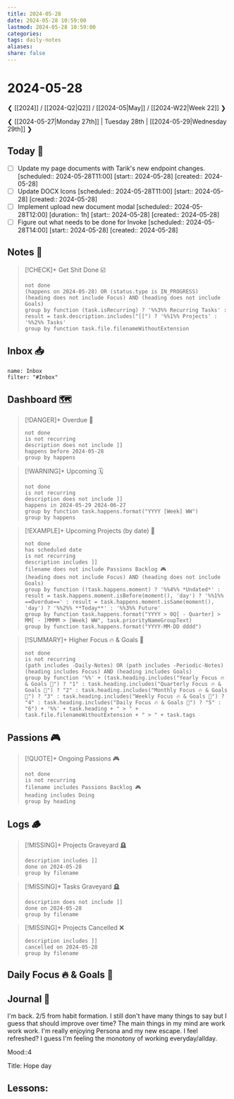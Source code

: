 ```yaml
---
title: 2024-05-28
date: 2024-05-28 10:59:00
lastmod: 2024-05-28 10:59:00
categories:
tags: daily-notes
aliases:
share: false
---
```


# 2024-05-28

❮ [[2024]] / [[2024-Q2|Q2]] / [[2024-05|May]] / [[2024-W22|Week 22]] ❯

❮ [[2024-05-27|Monday 27th]] | Tuesday 28th | [[2024-05-29|Wednesday 29th]] ❯

## Today 🔆
- [ ] Update my page documents with Tarik's new endpoint changes.   [scheduled:: 2024-05-28T11:00]  [start:: 2024-05-28]  [created:: 2024-05-28]
- [ ] Update DOCX Icons   [scheduled:: 2024-05-28T11:00]  [start:: 2024-05-28]  [created:: 2024-05-28]
- [ ] Implement upload new document modal   [scheduled:: 2024-05-28T12:00]  [duration:: 1h]  [start:: 2024-05-28]  [created:: 2024-05-28]
- [ ] Figure out what needs to be done for Invoke   [scheduled:: 2024-05-28T14:00]  [start:: 2024-05-28]  [created:: 2024-05-28]
## Notes 📝

> [!CHECK]+ Get Shit Done ☑️
>
> ```tasks
> not done
> (happens on 2024-05-28) OR (status.type is IN_PROGRESS)
> (heading does not include Focus) AND (heading does not include Goals)
> group by function (task.isRecurring) ? '%%3%% Recurring Tasks' : result = task.description.includes("[[") ? '%%1%% Projects' : '%%2%% Tasks'
> group by function task.file.filenameWithoutExtension
> ```
## Inbox 📥

```todoist
name: Inbox
filter: "#Inbox"
```

## Dashboard 🗺️

> [!DANGER]+ Overdue 📆
>
> ```tasks
> not done
> is not recurring
> description does not include ]]
> happens before 2024-05-28
> group by happens
> ```

> [!WARNING]+ Upcoming 🗓️
>
> ```tasks
> not done
> is not recurring
> description does not include ]]
> happens in 2024-05-29 2024-06-27
> group by function task.happens.format("YYYY [Week] WW")
> group by happens
> ```

> [!EXAMPLE]+ Upcoming Projects (by date) 🎯
>
> ```tasks
> not done
> has scheduled date
> is not recurring
> description includes ]]
> filename does not include Passions Backlog 🎮
> (heading does not include Focus) AND (heading does not include Goals)
> group by function (!task.happens.moment) ? '%%4%% *Undated*' : result = task.happens.moment.isBefore(moment(), 'day') ? '%%1%% ==Overdue==' : result = task.happens.moment.isSame(moment(), 'day') ? '%%2%% **Today**' : '%%3%% Future'
> group by function task.happens.format("YYYY > 0Q[ - Quarter] > MM[ - ]MMMM > [Week] WW", task.priorityNameGroupText)
> group by function task.happens.format("YYYY-MM-DD dddd")
> ```

> [!SUMMARY]+ Higher Focus 🔥 & Goals 🎯
>
> ```tasks
> not done
> is not recurring
> (path includes -Daily-Notes) OR (path includes -Periodic-Notes)
> (heading includes Focus) AND (heading includes Goals)
> group by function '%%' + (task.heading.includes("Yearly Focus 🔥 & Goals 🎯") ? "1" : task.heading.includes("Quarterly Focus 🔥 & Goals 🎯") ? "2" : task.heading.includes("Monthly Focus 🔥 & Goals 🎯") ? "3" : task.heading.includes("Weekly Focus 🔥 & Goals 🎯") ? "4" : task.heading.includes("Daily Focus 🔥 & Goals 🎯") ? "5" : "6") + '%%' + task.heading + " > " + task.file.filenameWithoutExtension + " > " + task.tags
> ```

## Passions 🎮

> [!QUOTE]+ Ongoing Passions 🎮
>
> ```tasks
> not done
> is not recurring
> filename includes Passions Backlog 🎮
> heading includes Doing
> group by heading
> ```

## Logs 🪵

> [!MISSING]+ Projects Graveyard 🪦
>
> ```tasks
> description includes ]]
> done on 2024-05-28
> group by filename
> ```

> [!MISSING]+ Tasks Graveyard 🪦
>
> ```tasks
> description does not include ]]
> done on 2024-05-28
> group by filename
> ```

> [!MISSING]+ Projects Cancelled ❌
>
> ```tasks
> description includes ]]
> cancelled on 2024-05-28
> group by filename
> ```

## Daily Focus 🔥 & Goals 🎯



## Journal 📔

I'm back. 2/5 from habit formation. I still don't have many things to say but I guess that should improve over time? The main things in my mind are work work work. I'm really enjoying Persona and my new escape. I feel refreshed? I guess I'm feeling the monotony of working everyday/allday.


Mood::4

Title: Hope day

Lessons:
-


